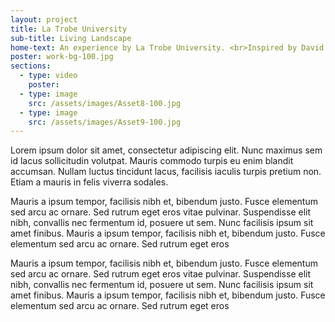 ```yaml
---
layout: project
title: La Trobe University
sub-title: Living Landscape
home-text: An experience by La Trobe University. <br>Inspired by David Hockney.
poster: work-bg-100.jpg
sections:
  - type: video
    poster:
  - type: image
    src: /assets/images/Asset8-100.jpg
  - type: image
    src: /assets/images/Asset9-100.jpg
---
```



Lorem ipsum dolor sit amet, consectetur adipiscing elit. Nunc maximus sem id lacus sollicitudin volutpat. Mauris commodo turpis eu enim blandit accumsan. Nullam luctus tincidunt lacus, facilisis iaculis turpis pretium non.  Etiam a mauris in felis viverra sodales.

Mauris a ipsum tempor, facilisis nibh et, bibendum justo. Fusce elementum sed arcu ac ornare. Sed rutrum eget eros vitae pulvinar. Suspendisse elit nibh, convallis nec fermentum id, posuere ut sem. Nunc facilisis ipsum sit amet finibus. Mauris a ipsum tempor, facilisis nibh et, bibendum justo. Fusce elementum sed arcu ac ornare. Sed rutrum eget eros

Mauris a ipsum tempor, facilisis nibh et, bibendum justo. Fusce elementum sed arcu ac ornare. Sed rutrum eget eros vitae pulvinar. Suspendisse elit nibh, convallis nec fermentum id, posuere ut sem. Nunc facilisis ipsum sit amet finibus. Mauris a ipsum tempor, facilisis nibh et, bibendum justo. Fusce elementum sed arcu ac ornare. Sed rutrum eget eros
